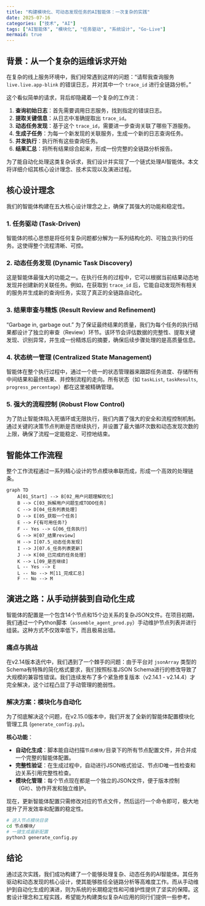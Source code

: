 ```yaml
---
title: "构建模块化、可动态发现任务的AI智能体：一次复杂的实践"
date: 2025-07-16
categories: ["技术", "AI"]
tags: ["AI智能体", "模块化", "任务驱动", "系统设计", "Go-Live"]
mermaid: true
---
```


## 背景：从一个复杂的运维诉求开始

在复杂的线上服务环境中，我们经常遇到这样的问题：“请帮我查询服务 `live.live.app-blink` 的错误日志，并对其中一个 `trace_id` 进行全链路分析。”

这个看似简单的请求，背后却隐藏着一个复杂的工作流：
1.  **查询初始日志**：首先需要调用日志服务，找到指定的错误日志。
2.  **提取关键信息**：从日志中准确提取出 `trace_id`。
3.  **动态任务发现**：基于这个 `trace_id`，需要进一步查询关联了哪些下游服务。
4.  **生成子任务**：为每一个新发现的关联服务，生成一个新的日志查询任务。
5.  **并发执行**：执行所有这些查询任务。
6.  **结果汇总**：将所有结果综合起来，形成一份完整的全链路分析报告。

为了能自动化处理这类复杂诉求，我们设计并实现了一个链式处理AI智能体。本文将详细介绍其核心设计理念、技术实现以及演进过程。

## 核心设计理念

我们的智能体构建在五大核心设计理念之上，确保了其强大的功能和稳定性。

### 1. 任务驱动 (Task-Driven)
智能体的核心思想是将任何复杂问题都分解为一系列结构化的、可独立执行的任务。这使得整个流程清晰、可控。

### 2. 动态任务发现 (Dynamic Task Discovery)
这是智能体最强大的功能之一。在执行任务的过程中，它可以根据当前结果动态地发现并创建新的关联任务。例如，在获取到 `trace_id` 后，它能自动发现所有相关的服务并生成新的查询任务，实现了真正的全链路自动化。

### 3. 结果审查与精炼 (Result Review and Refinement)
“Garbage in, garbage out.” 为了保证最终结果的质量，我们为每个任务的执行结果都设计了独立的审查（Review）环节。该环节会评估数据的完整性、提取关键发现、识别异常，并生成一份精炼后的摘要，确保后续步骤处理的是高质量信息。

### 4. 状态统一管理 (Centralized State Management)
智能体在整个执行过程中，通过一个统一的状态管理器来跟踪任务进度、存储所有中间结果和最终结果、并控制流程的走向。所有状态（如 `taskList`, `taskResults`, `progress_percentage`）都在这里被精确管理。

### 5. 强大的流程控制 (Robust Flow Control)
为了防止智能体陷入死循环或无限执行，我们内置了强大的安全和流程控制机制。通过关键的决策节点判断是否继续执行，并设置了最大循环次数和动态发现次数的上限，确保了流程一定能稳定、可控地结束。

## 智能体工作流程

整个工作流程通过一系列精心设计的节点模块串联而成，形成一个高效的处理链条。

```mermaid
graph TD
    A[01_Start] --> B[02_用户问题理解优化]
    B --> C[03_拆解用户问题生成TODO任务]
    C --> D[04_任务列表处理]
    D --> E[05_获取一个任务]
    E --> F{有可用任务?}
    F -- Yes --> G[06_任务执行]
    G --> H[07_结果review]
    H --> I[07.5_动态任务发现]
    I --> J[07.6_任务列表更新]
    J --> K[08_已完成的任务处理]
    K --> L[09_是否继续]
    L -- Yes --> E
    L -- No --> M[11_完成汇总]
    F -- No --> M
```

## 演进之路：从手动拼装到自动化生成

智能体的配置是一个包含14个节点和15个边关系的复杂JSON文件。在项目初期，我们通过一个Python脚本（`assemble_agent_prod.py`）手动维护节点列表并进行组装。这种方式不仅效率低下，而且极易出错。

### 痛点与挑战
在v2.14版本迭代中，我们遇到了一个棘手的问题：由于平台对 `jsonArray` 类型的Schema有特殊的简化格式要求，我们按照标准JSON Schema进行的修改导致了大规模的兼容性错误。我们连续发布了多个紧急修复版本（v2.14.1 - v2.14.4）才完全解决，这个过程凸显了手动管理的脆弱性。

### 解决方案：模块化与自动化
为了彻底解决这个问题，在v2.15.0版本中，我们开发了全新的智能体配置模块化管理工具 (`generate_config.py`)。

**核心功能**：
- **自动化生成**：脚本能自动扫描`节点模块/`目录下的所有节点配置文件，并合并成一个完整的智能体配置。
- **完整性验证**：在生成过程中，自动进行JSON格式验证、节点ID唯一性检查和边关系引用完整性检查。
- **模块化管理**：每个节点现在都是一个独立的JSON文件，便于版本控制（Git）、协作开发和独立维护。

现在，更新智能体配置只需修改对应的节点文件，然后运行一个命令即可，极大地提升了开发效率和配置的稳定性。

```bash
# 进入节点模块目录
cd 节点模块/
# 一键生成最新配置
python3 generate_config.py
```

## 结论

通过这次实践，我们成功构建了一个能够处理复杂、动态任务的AI智能体。其任务驱动和动态发现的核心设计，使其能够胜任全链路分析等高难度工作。而从手动维护到自动化生成的演进，则为系统的长期稳定性和可维护性提供了坚实的保障。这套设计理念和工程实践，希望能为构建类似复杂AI应用的同行们提供一些参考。
